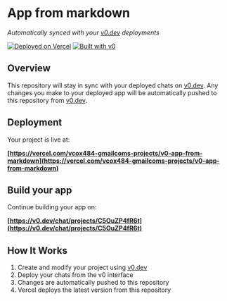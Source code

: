 # App from markdown

*Automatically synced with your [v0.dev](https://v0.dev) deployments*

[![Deployed on Vercel](https://img.shields.io/badge/Deployed%20on-Vercel-black?style=for-the-badge&logo=vercel)](https://vercel.com/vcox484-gmailcoms-projects/v0-app-from-markdown)
[![Built with v0](https://img.shields.io/badge/Built%20with-v0.dev-black?style=for-the-badge)](https://v0.dev/chat/projects/C5OuZP4fR6t)

## Overview

This repository will stay in sync with your deployed chats on [v0.dev](https://v0.dev).
Any changes you make to your deployed app will be automatically pushed to this repository from [v0.dev](https://v0.dev).

## Deployment

Your project is live at:

**[https://vercel.com/vcox484-gmailcoms-projects/v0-app-from-markdown](https://vercel.com/vcox484-gmailcoms-projects/v0-app-from-markdown)**

## Build your app

Continue building your app on:

**[https://v0.dev/chat/projects/C5OuZP4fR6t](https://v0.dev/chat/projects/C5OuZP4fR6t)**

## How It Works

1. Create and modify your project using [v0.dev](https://v0.dev)
2. Deploy your chats from the v0 interface
3. Changes are automatically pushed to this repository
4. Vercel deploys the latest version from this repository